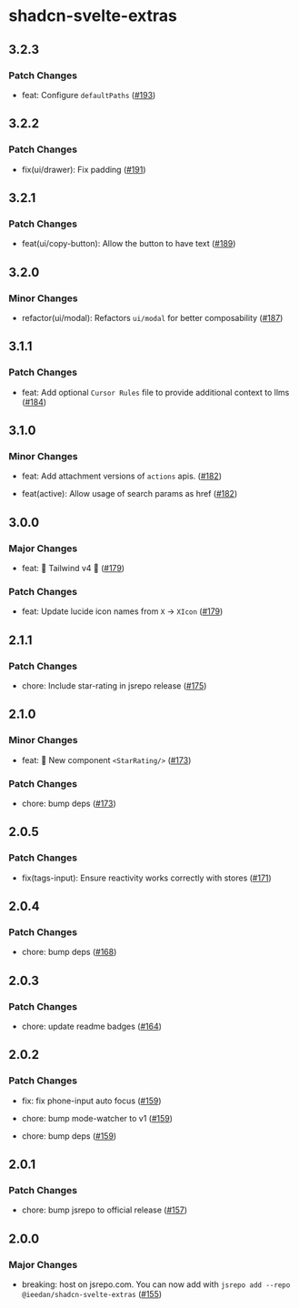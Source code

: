 # shadcn-svelte-extras

## 3.2.3

### Patch Changes

- feat: Configure `defaultPaths` ([#193](https://github.com/ieedan/shadcn-svelte-extras/pull/193))

## 3.2.2

### Patch Changes

- fix(ui/drawer): Fix padding ([#191](https://github.com/ieedan/shadcn-svelte-extras/pull/191))

## 3.2.1

### Patch Changes

- feat(ui/copy-button): Allow the button to have text ([#189](https://github.com/ieedan/shadcn-svelte-extras/pull/189))

## 3.2.0

### Minor Changes

- refactor(ui/modal): Refactors `ui/modal` for better composability ([#187](https://github.com/ieedan/shadcn-svelte-extras/pull/187))

## 3.1.1

### Patch Changes

- feat: Add optional `Cursor Rules` file to provide additional context to llms ([#184](https://github.com/ieedan/shadcn-svelte-extras/pull/184))

## 3.1.0

### Minor Changes

- feat: Add attachment versions of `actions` apis. ([#182](https://github.com/ieedan/shadcn-svelte-extras/pull/182))

- feat(active): Allow usage of search params as href ([#182](https://github.com/ieedan/shadcn-svelte-extras/pull/182))

## 3.0.0

### Major Changes

- feat: 🎉 Tailwind v4 🎉 ([#179](https://github.com/ieedan/shadcn-svelte-extras/pull/179))

### Patch Changes

- feat: Update lucide icon names from `X` -> `XIcon` ([#179](https://github.com/ieedan/shadcn-svelte-extras/pull/179))

## 2.1.1

### Patch Changes

- chore: Include star-rating in jsrepo release ([#175](https://github.com/ieedan/shadcn-svelte-extras/pull/175))

## 2.1.0

### Minor Changes

- feat: 🎉 New component `<StarRating/>` ([#173](https://github.com/ieedan/shadcn-svelte-extras/pull/173))

### Patch Changes

- chore: bump deps ([#173](https://github.com/ieedan/shadcn-svelte-extras/pull/173))

## 2.0.5

### Patch Changes

- fix(tags-input): Ensure reactivity works correctly with stores ([#171](https://github.com/ieedan/shadcn-svelte-extras/pull/171))

## 2.0.4

### Patch Changes

- chore: bump deps ([#168](https://github.com/ieedan/shadcn-svelte-extras/pull/168))

## 2.0.3

### Patch Changes

- chore: update readme badges ([#164](https://github.com/ieedan/shadcn-svelte-extras/pull/164))

## 2.0.2

### Patch Changes

- fix: fix phone-input auto focus ([#159](https://github.com/ieedan/shadcn-svelte-extras/pull/159))

- chore: bump mode-watcher to v1 ([#159](https://github.com/ieedan/shadcn-svelte-extras/pull/159))

- chore: bump deps ([#159](https://github.com/ieedan/shadcn-svelte-extras/pull/159))

## 2.0.1

### Patch Changes

- chore: bump jsrepo to official release ([#157](https://github.com/ieedan/shadcn-svelte-extras/pull/157))

## 2.0.0

### Major Changes

- breaking: host on jsrepo.com. You can now add with `jsrepo add --repo @ieedan/shadcn-svelte-extras` ([#155](https://github.com/ieedan/shadcn-svelte-extras/pull/155))
